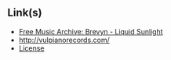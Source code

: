 ## Link(s)
* [Free Music Archive: Brevyn - Liquid Sunlight](https://freemusicarchive.org/music/Brevyn/Liquid_Sunlight)
* http://vulpianorecords.com/
* [License](http://creativecommons.org/licenses/by-nc-nd/4.0/)
